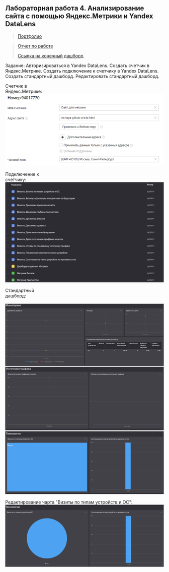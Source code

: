 ## Лабораторная работа 4. Анализирование сайта с помощью Яндекс.Метрики и Yandex DataLens
>[Портфолио](/port.md)

> [Отчет по работе](https://drive.google.com/file/d/13-mLQRXsxqPUaNZ-Fltmh6NM5wz6FWqY/view?usp=drive_link)
> 
> [Ссылка на конечный дашборд](https://datalens.yandex.ru/0p3o09mga42wq-superheroes-dashboard)

Задание: Авторизироваться в Yandex DataLens. Создать счетчик в Яндекс.Метрике. Создать подключение к счетчику в Yandex DataLens. Создать стандартный дашборд. Редактировать стандартный дашборд.

Счетчик в Яндекс.Метрике:⠀⠀⠀⠀⠀⠀⠀⠀⠀⠀⠀⠀⠀⠀⠀⠀⠀⠀⠀⠀⠀⠀⠀⠀⠀⠀⠀⠀⠀⠀⠀⠀⠀
![4-1](img4/4-1.png)

Подключение к счетчику:⠀⠀⠀⠀⠀⠀⠀⠀⠀⠀⠀⠀⠀⠀⠀⠀⠀⠀⠀⠀⠀⠀⠀⠀⠀⠀⠀⠀⠀⠀⠀⠀⠀⠀⠀⠀⠀⠀⠀⠀⠀
![4-2](img4/4-2.png)

Стандартный дашборд:⠀⠀⠀⠀⠀⠀⠀⠀⠀⠀⠀⠀⠀⠀⠀⠀⠀⠀⠀⠀⠀⠀⠀⠀⠀⠀⠀⠀⠀⠀⠀⠀⠀⠀⠀⠀⠀⠀⠀⠀⠀⠀⠀
![4-3](img4/4-3.png)
![4-4](img4/4-4.png)
![4-5](img4/4-5.png)

Редактирование чарта "Визиты по типам устройств и ОС":
![4-6](img4/4-6.png)
